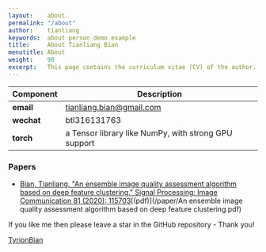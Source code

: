```yaml
---
layout:    about
permalink: "/about"
author:    tianliang
keywords:  about person demo example
title:     About Tianliang Bian
menutitle: About
weight:    90
excerpt:   This page contains the curriculum vitae (CV) of the author.
--- 
```

<script async defer src="https://buttons.github.io/buttons.js"></script>

| Component | Description |
| ---- | --- |
| **email** | tianliang.bian@gmail.com |
| **wechat** | btl316131763 |
| **torch** | a Tensor library like NumPy, with strong GPU support |

### Papers

- [Bian, Tianliang. "An ensemble image quality assessment algorithm based on deep feature clustering." Signal Processing: Image Communication 81 (2020): 115703](https://doi.org/10.1016/j.image.2019.115703)[(pdf)](/paper/An ensemble image quality assessment algorithm based on deep feature clustering.pdf)


If you like me then please leave a star in the GitHub repository - Thank you!

<p class="github-button-container">
<a class="github-button" href="https://github.com/TyrionBian" data-size="large" data-show-count="true" aria-label="">TyrionBian</a>
</p>
